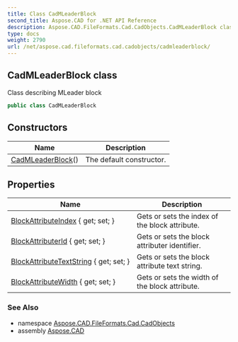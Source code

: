 ```yaml
---
title: Class CadMLeaderBlock
second_title: Aspose.CAD for .NET API Reference
description: Aspose.CAD.FileFormats.Cad.CadObjects.CadMLeaderBlock class. Class describing MLeader block
type: docs
weight: 2790
url: /net/aspose.cad.fileformats.cad.cadobjects/cadmleaderblock/
---
```

## CadMLeaderBlock class

Class describing MLeader block

```csharp
public class CadMLeaderBlock
```

## Constructors

| Name | Description |
| --- | --- |
| [CadMLeaderBlock](cadmleaderblock/)() | The default constructor. |

## Properties

| Name | Description |
| --- | --- |
| [BlockAttributeIndex](../../aspose.cad.fileformats.cad.cadobjects/cadmleaderblock/blockattributeindex/) { get; set; } | Gets or sets the index of the block attribute. |
| [BlockAttributerId](../../aspose.cad.fileformats.cad.cadobjects/cadmleaderblock/blockattributerid/) { get; set; } | Gets or sets the block attributer identifier. |
| [BlockAttributeTextString](../../aspose.cad.fileformats.cad.cadobjects/cadmleaderblock/blockattributetextstring/) { get; set; } | Gets or sets the block attribute text string. |
| [BlockAttributeWidth](../../aspose.cad.fileformats.cad.cadobjects/cadmleaderblock/blockattributewidth/) { get; set; } | Gets or sets the width of the block attribute. |

### See Also

* namespace [Aspose.CAD.FileFormats.Cad.CadObjects](../../aspose.cad.fileformats.cad.cadobjects/)
* assembly [Aspose.CAD](../../)


